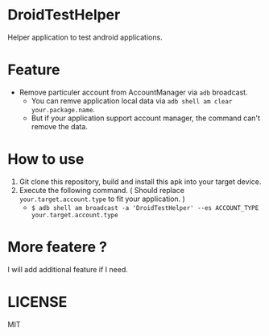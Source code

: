 # DroidTestHelper

Helper application to test android applications.

# Feature

- Remove particuler account from AccountManager via `adb` broadcast.
    - You can remve application local data via `adb shell am clear your.package.name`.
    - But if your application support account manager, the command can't remove the data.

# How to use

1. Git clone this repository, build and install this apk into your target device.
2. Execute the following command. ( Should replace `your.target.account.type` to fit your application. )
    - `$ adb shell am broadcast -a 'DroidTestHelper' --es ACCOUNT_TYPE your.target.account.type`

# More featere ?

I will add additional feature if I need.

# LICENSE

MIT
